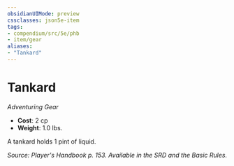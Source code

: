 ```yaml
---
obsidianUIMode: preview
cssclasses: json5e-item
tags:
- compendium/src/5e/phb
- item/gear
aliases: 
- "Tankard"
---
```

# Tankard
*Adventuring Gear*  

- **Cost**: 2 cp
- **Weight**: 1.0 lbs.

A tankard holds 1 pint of liquid.

*Source: Player's Handbook p. 153. Available in the SRD and the Basic Rules.*